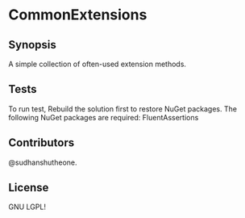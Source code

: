 # CommonExtensions

## Synopsis
A simple collection of often-used extension methods.

## Tests

To run test, Rebuild the solution first to restore NuGet packages. The following NuGet packages are required:
FluentAssertions

## Contributors

@sudhanshutheone.

## License

GNU LGPL!

